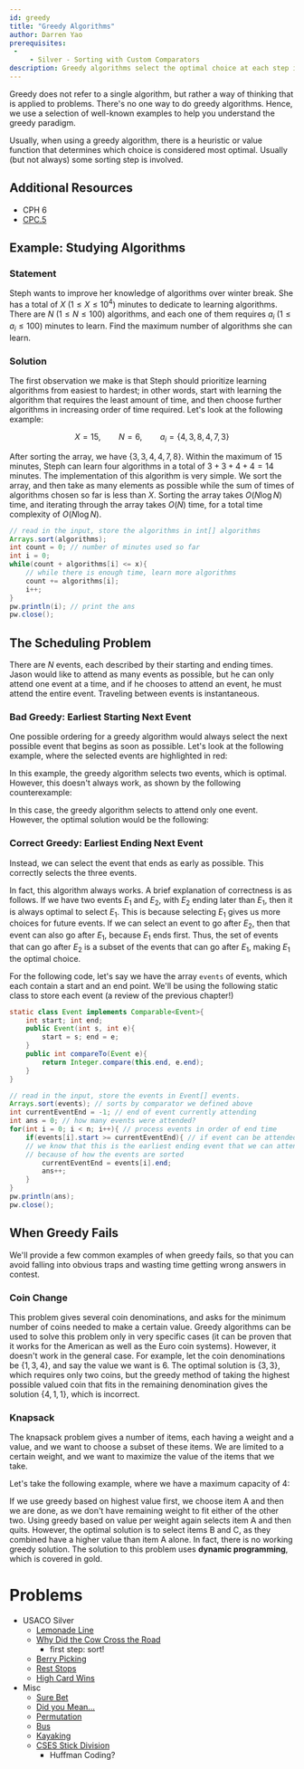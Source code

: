 ```yaml
---
id: greedy
title: "Greedy Algorithms"
author: Darren Yao
prerequisites: 
 - 
     - Silver - Sorting with Custom Comparators
description: Greedy algorithms select the optimal choice at each step instead of looking at the solution space as a whole. This reduces the problem to a smaller problem at each step.
---
```


Greedy does not refer to a single algorithm, but rather a way of thinking that is applied to problems. There's no one way to do greedy algorithms. Hence, we use a selection of well-known examples to help you understand the greedy paradigm. 

Usually, when using a greedy algorithm, there is a heuristic or value function that determines which choice is considered most optimal. Usually (but not always) some sorting step is involved.

## Additional Resources

 - CPH 6
 - [CPC.5](https://github.com/SuprDewd/T-414-AFLV/tree/master/05_greedy_algorithms)

## Example: Studying Algorithms

### Statement

Steph wants to improve her knowledge of algorithms over winter break. She has a total of $X$ ($1 \leq X \leq 10^4$) minutes to dedicate to learning algorithms. There are $N$ ($1 \leq N \leq 100$) algorithms, and each one of them requires $a_i$ ($1 \leq a_i \leq 100$) minutes to learn. Find the maximum number of algorithms she can learn.

### Solution

The first observation we make is that Steph should prioritize learning algorithms from easiest to hardest; in other words, start with learning the algorithm that requires the least amount of time, and then choose further algorithms in increasing order of time required. Let's look at the following example:

$$X = 15, \qquad N = 6, \qquad a_i = \{ 4, 3, 8, 4, 7, 3 \}$$

After sorting the array, we have $\{ 3, 3, 4, 4, 7, 8 \}$. Within the maximum of 15 minutes, Steph can learn four algorithms in a total of $3+3+4+4 = 14$ minutes.
The implementation of this algorithm is very simple. We sort the array, and then take as many elements as possible while the sum of times of algorithms chosen so far is less than $X$. Sorting the array takes $O(N \log N)$ time, and iterating through the array takes $O(N)$ time, for a total time complexity of $O(N \log N)$.

```java
// read in the input, store the algorithms in int[] algorithms
Arrays.sort(algorithms);
int count = 0; // number of minutes used so far
int i = 0;
while(count + algorithms[i] <= x){
    // while there is enough time, learn more algorithms
    count += algorithms[i];
    i++;
}
pw.println(i); // print the ans
pw.close();
```

## The Scheduling Problem

There are $N$ events, each described by their starting and ending times. Jason would like to attend as many events as possible, but he can only attend one event at a time, and if he chooses to attend an event, he must attend the entire event. Traveling between events is instantaneous.

### Bad Greedy: Earliest Starting Next Event
One possible ordering for a greedy algorithm would always select the next possible event that begins as soon as possible. Let's look at the following example, where the selected events are highlighted in red:

<!-- \begin{center}
    \begin{tikzpicture}[ultra thick]
        \draw[red](1, 2.5) -- (4, 2.5);
        \draw(2, 2) -- (5, 2);
        \draw[red](5, 1.5) -- (7, 1.5);
        \draw(6, 1) -- (7, 1);
    \end{tikzpicture}
\end{center} -->

In this example, the greedy algorithm selects two events, which is optimal. However, this doesn't always work, as shown by the following counterexample:

<!-- \begin{center}
    \begin{tikzpicture}[ultra thick]
        \draw[red](1, 2.5) -- (10, 2.5);
        \draw(2, 2) -- (5, 2);
        \draw(6, 1.5) -- (7, 1.5);
        \draw(8, 1) -- (11, 1);
    \end{tikzpicture}
\end{center} -->

In this case, the greedy algorithm selects to attend only one event. However, the optimal solution would be the following:

<!-- \begin{center}
    \begin{tikzpicture}[ultra thick]
        \draw(1, 2.5) -- (10, 2.5);
        \draw[red](2, 2) -- (5, 2);
        \draw[red](6, 1.5) -- (7, 1.5);
        \draw[red](8, 1) -- (11, 1);
    \end{tikzpicture}
\end{center} -->

### Correct Greedy: Earliest Ending Next Event

Instead, we can select the event that ends as early as possible. This correctly selects the three events.

<!-- \begin{center}
    \begin{tikzpicture}[ultra thick]
        \draw(1, 2.5) -- (10, 2.5);
        \draw[red](2, 2) -- (5, 2);
        \draw[red](6, 1.5) -- (7, 1.5);
        \draw[red](8, 1) -- (11, 1);
    \end{tikzpicture}
\end{center} -->

In fact, this algorithm always works. A brief explanation of correctness is as follows. If we have two events $E_1$ and $E_2$, with $E_2$ ending later than $E_1$, then it is always optimal to select $E_1$. This is because selecting $E_1$ gives us more choices for future events. If we can select an event to go after $E_2$, then that event can also go after $E_1$, because $E_1$ ends first. Thus, the set of events that can go after $E_2$ is a subset of the events that can go after $E_1$, making $E_1$ the optimal choice.

For the following code, let's say we have the array `events` of events, which each contain a start and an end point. We'll be using the following static class to store each event (a review of the previous chapter!)

```java
static class Event implements Comparable<Event>{
    int start; int end;
    public Event(int s, int e){
        start = s; end = e;
    }
    public int compareTo(Event e){
        return Integer.compare(this.end, e.end);
    }
}
```

```java
// read in the input, store the events in Event[] events.
Arrays.sort(events); // sorts by comparator we defined above
int currentEventEnd = -1; // end of event currently attending
int ans = 0; // how many events were attended?
for(int i = 0; i < n; i++){ // process events in order of end time
    if(events[i].start >= currentEventEnd){ // if event can be attended
    // we know that this is the earliest ending event that we can attend
    // because of how the events are sorted
        currentEventEnd = events[i].end;
        ans++;
    }
}
pw.println(ans);
pw.close();
```

## When Greedy Fails

We'll provide a few common examples of when greedy fails, so that you can avoid falling into obvious traps and wasting time getting wrong answers in contest.

### Coin Change

This problem gives several coin denominations, and asks for the minimum number of coins needed to make a certain value. Greedy algorithms can be used to solve this problem only in very specific cases (it can be proven that it works for the American as well as the Euro coin systems). However, it doesn't work in the general case. For example, let the coin denominations be $\{1, 3, 4\}$, and say the value we want is 6. The optimal solution is $\{3, 3\}$, which requires only two coins, but the greedy method of taking the highest possible valued coin that fits in the remaining denomination gives the solution $\{4, 1, 1\}$, which is incorrect.

### Knapsack

The knapsack problem gives a number of items, each having a weight and a value, and we want to choose a subset of these items. We are limited to a certain weight, and we want to maximize the value of the items that we take.

Let's take the following example, where we have a maximum capacity of 4:
<!-- \begin{center}
    \begin{tabular}{c c c c}
    \toprule
        Item & Weight & Value & Value Per Weight \\
    \midrule
        A & 3 & 18 & 6 \\
        B & 2 & 10 & 5 \\
        C & 2 & 10 & 5 \\
    \bottomrule
    \end{tabular}
\end{center} -->

If we use greedy based on highest value first, we choose item A and then we are done, as we don't have remaining weight to fit either of the other two. Using greedy based on value per weight again selects item A and then quits. However, the optimal solution is to select items B and C, as they combined have a higher value than item A alone. In fact, there is no working greedy solution. The solution to this problem uses **dynamic programming**, which is covered in gold.

# Problems

 - USACO Silver
   - [Lemonade Line](http://usaco.org/index.php?page=viewproblem2&cpid=835)
   - [Why Did the Cow Cross the Road](http://www.usaco.org/index.php?page=viewproblem2&cpid=714)
     - first step: sort!
   - [Berry Picking](http://www.usaco.org/index.php?page=viewproblem2&cpid=990)
   - [Rest Stops](http://www.usaco.org/index.php?page=viewproblem2&cpid=810)
   - [High Card Wins](http://usaco.org/index.php?page=viewproblem2&cpid=571)
 - Misc
   - [Sure Bet](https://csacademy.com/contest/archive/task/sure-bet/)
   - [Did you Mean...](http://codeforces.com/contest/860/problem/A)
   - [Permutation](http://codeforces.com/problemset/problem/864/D)
   - [Bus](http://codeforces.com/problemset/problem/864/C)
   - [Kayaking](http://codeforces.com/problemset/problem/863/B)
   - [CSES Stick Division](https://cses.fi/problemset/task/1161/)
     - Huffman Coding?